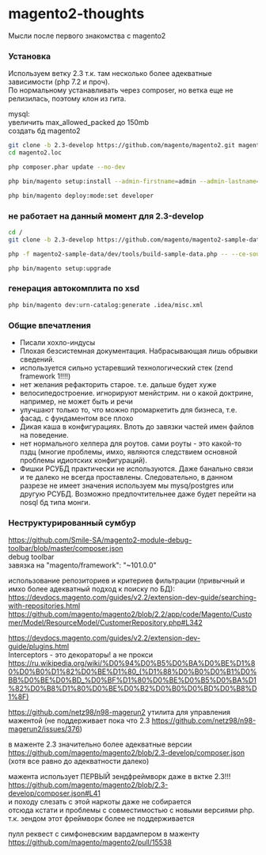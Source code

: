 # magento2-thoughts
Мысли после первого знакомства с magento2

### Установка

Используем ветку 2.3 т.к. там несколько более адекватные зависимости (php 7.2 и проч).  
По нормальному устанавливать через composer, но ветка еще не релизилась, поэтому клон из гита.  

mysql:  
увеличить max_allowed_packed до 150mb  
создать бд magento2  

```bash
git clone -b 2.3-develop https://github.com/magento/magento2.git magento2.loc
cd magento2.loc

php composer.phar update --no-dev

php bin/magento setup:install --admin-firstname=admin --admin-lastname=admin --admin-email=email@admin.admin --admin-user=admin --admin-password=admin123 --cleanup-database --base-url=http://magento2.loc/ --db-host=localhost --db-name=magento2 --db-user=root --db-password=

php bin/magento deploy:mode:set developer
```

### не работает на данный момент для 2.3-develop
```bash
cd /
git clone -b 2.3-develop https://github.com/magento/magento2-sample-data.git magento2-sample-data

php -f magento2-sample-data/dev/tools/build-sample-data.php -- --ce-source="s:\OpenServer\domains\magento2.loc"

php bin/magento setup:upgrade
```

### генерация автокомплита по xsd
```bash
php bin/magento dev:urn-catalog:generate .idea/misc.xml
```


### Общие впечатления
- Писали хохло-индусы
- Плохая безсистемная документация. Набрасывающая лишь обрывки сведений.
- используется сильно устаревший технологический стек (zend framework 1!!!!)
- нет желания рефакторить старое. т.е. дальше будет хуже
- велосипедостроение. игнорируют менйстрим. ни о какой доктрине, например, не может быть и речи
- улучшают только то, что можно промаркетить для бизнеса, т.е. фасад. с фундаментом все плохо
- Дикая каша в конфигурациях. Влоть до завязки частей имен файлов на поведение.
- нет нормального хелпера для роутов. сами роуты - это какой-то пздц (многие проблемы, имхо, являются следствием основной проблемы идиотских конфигураций).
- Фишки РСУБД практически не используются. Даже банально связи и те далеко не всегда проставлены. Следовательно, в данном разрезе не имеет значения используем мы mysq/postgres или другую РСУБД. Возможно предпочтительнее даже будет перейти на nosql бд типа монги.

### Неструктурированный сумбур

https://github.com/Smile-SA/magento2-module-debug-toolbar/blob/master/composer.json  
debug toolbar  
завязка на "magento/framework": "~101.0.0"  

использование репозиториев и критериев фильтрации (привычный и имхо более адекватный подход к поиску по БД):  
https://devdocs.magento.com/guides/v2.2/extension-dev-guide/searching-with-repositories.html  
https://github.com/magento/magento2/blob/2.2/app/code/Magento/Customer/Model/ResourceModel/CustomerRepository.php#L342  

https://devdocs.magento.com/guides/v2.2/extension-dev-guide/plugins.html  
Interceptors - это декораторы! а не прокси https://ru.wikipedia.org/wiki/%D0%94%D0%B5%D0%BA%D0%BE%D1%80%D0%B0%D1%82%D0%BE%D1%80_(%D1%88%D0%B0%D0%B1%D0%BB%D0%BE%D0%BD_%D0%BF%D1%80%D0%BE%D0%B5%D0%BA%D1%82%D0%B8%D1%80%D0%BE%D0%B2%D0%B0%D0%BD%D0%B8%D1%8F)  

https://github.com/netz98/n98-magerun2 утилита для управления мажентой (не поддерживает пока что 2.3 https://github.com/netz98/n98-magerun2/issues/376)  

в маженте 2.3 значительно более адекватные версии https://github.com/magento/magento2/blob/2.3-develop/composer.json (хотя все равно до адекватности далеко)  

мажента использует ПЕРВЫЙ зендфреймворк даже в вктке 2.3!!! https://github.com/magento/magento2/blob/2.3-develop/composer.json#L41  
и походу слезать с этой наркоты даже не собирается  
отсюда кстати и проблемы с совместимостью с новыми версиями php. т.к. зендом этот фреймворк более не поддерживается  

пулл реквест с симфоневским вардампером в маженту https://github.com/magento/magento2/pull/15538  

